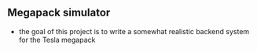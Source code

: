 ## Megapack simulator

- the goal of this project is to write a somewhat realistic backend system for the Tesla megapack